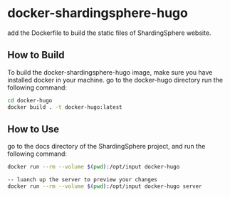 # docker-shardingsphere-hugo

add the Dockerfile to build the static files of ShardingSphere website.

## How to Build
To build the docker-shardingsphere-hugo image, make sure you have installed docker in your machine.
go to the docker-hugo directory run the following command:
```bash
cd docker-hugo
docker build . -t docker-hugo:latest
```
## How to Use
go to the docs directory of the ShardingSphere project, and run the following command:
```bash
docker run --rm --volume $(pwd):/opt/input docker-hugo

-- luanch up the server to preview your changes
docker run --rm --volume $(pwd):/opt/input docker-hugo server
```
